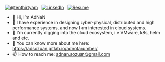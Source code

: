 <!-- markdownlint-disable first-line-h1 no-inline-html -->
[![@tenthirtyam](https://img.shields.io/badge/GitHub-100000?style=for-the-badge&logo=github&logoColor=white)][github]&nbsp;&nbsp;
[![LinkedIn](https://img.shields.io/badge/Connect-0A66C2?style=for-the-badge&logo=linkedin&logoColor=white)][linkedin]&nbsp;&nbsp;
[![Resume](https://img.shields.io/badge/Resume-2C3454?style=for-the-badge&logo=readthedocs&logoColor=white)][resume]&nbsp;&nbsp;

- 👋 Hi, I’m AdNaN
- 👀 I have experience in designing cyber-physical, distributed and high performance systems, and now I am interested in cloud systems.
- 🌱 I'm currently digging into the cloud ecosystem, i.e VMware, k8s, helm and etc.
- 🌱 You can know more about me here: https://adsozuan.gitlab.io/adnotanumber/
- 📫 How to reach me: adnan.sozuan@gmail.com 


[linkedin]: https://www.linkedin.com/in/adnan-sozuan/
[github]: https://github.com/adsozuan/
[resume]: https://adsozuan.gitlab.io/adnotanumber/cv/

